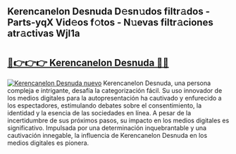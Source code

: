## Kerencanelon Desnuda D𝚎sn𝚞dos filtr𝚊dos - Parts-yqX Vid𝚎os f𝚘tos - N𝚞evas filtr𝚊ciones atr𝚊ctivas Wjl1a

# <h2><a href="http://mba1ndl.tromn.icu/?c=Kerencanelon+Desnuda">🔗👉👉👉 Kerencanelon Desnuda 🔗🔗</a></h2>

[![Kerencanelon Desnuda nuevo](https://i.imgur.com/pEAQMta.gif)](http://mba1ndl.tromn.icu/?c=Kerencanelon+Desnuda)
Kerencanelon Desnuda, una persona compleja e intrigante, desafía la categorización fácil. Su uso innovador de los medios digitales para la autopresentación ha cautivado y enfurecido a los espectadores, estimulando debates sobre el consentimiento, la identidad y la esencia de las sociedades en línea. A pesar de la incertidumbre de sus próximos pasos, su impacto en los medios digitales es significativo. Impulsada por una determinación inquebrantable y una cautivación innegable, la influencia de Kerencanelon Desnuda en los medios digitales es pionera.
